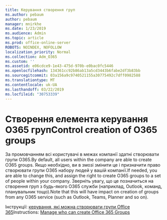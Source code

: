 ```yaml
---
title: Керування створення груп
ms.author: pebaum
author: pebaum
manager: mnirkhe
ms.date: 1/23/2019
ms.audience: Admin
ms.topic: article
ms.prod: office-online-server
ROBOTS: NOINDEX, NOFOLLOW
localization_priority: Normal
ms.collection: Adm_O365
ms.custom: ''
ms.assetid: e06cdce9-1e43-475d-970b-e0bac0fc5446
ms.openlocfilehash: 134361cc92b86ab13a5cd3443b6fabe2df3b83bb
ms.sourcegitcommit: 03a156a9c9740521155a30775492c7dff0982588
ms.translationtype: MT
ms.contentlocale: uk-UA
ms.lasthandoff: 03/22/2019
ms.locfileid: "30753339"
---
```

# <a name="control-creation-of-o365-groups"></a><span data-ttu-id="3c665-102">Створення елемента керування O365 груп</span><span class="sxs-lookup"><span data-stu-id="3c665-102">Control creation of O365 groups</span></span>

<span data-ttu-id="3c665-103">За промовчанням всі користувачі в межах компанії здатні створювати групи O365.</span><span class="sxs-lookup"><span data-stu-id="3c665-103">By default, all users within the company are able to create O365 groups.</span></span> <span data-ttu-id="3c665-104">Якщо необхідно, ви в змозі змінити це і призначити право створювати групи O365 набору людей у вашій компанії.</span><span class="sxs-lookup"><span data-stu-id="3c665-104">If needed, you are able to change this, and assign the right to create O365 groups to a set of people within your company.</span></span> <span data-ttu-id="3c665-105">Зверніть увагу, що це позначиться на створення груп з будь-якого O365 служби (наприклад, Outlook, команд, планувальник тощо).</span><span class="sxs-lookup"><span data-stu-id="3c665-105">Note that this will have impact on creation of groups from any O365 service (such as Outlook, Teams, Planner and so on).</span></span>
  
<span data-ttu-id="3c665-106">Інструкції: [керування, які можна створювати групи Office 365](https://docs.microsoft.com/office365/admin/create-groups/manage-creation-of-groups)</span><span class="sxs-lookup"><span data-stu-id="3c665-106">Instructions: [Manage who can create Office 365 Groups](https://docs.microsoft.com/office365/admin/create-groups/manage-creation-of-groups)</span></span>
